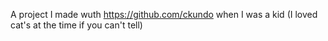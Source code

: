 A project I made wuth https://github.com/ckundo when I was a kid (I loved cat's at the time if you can't tell)
